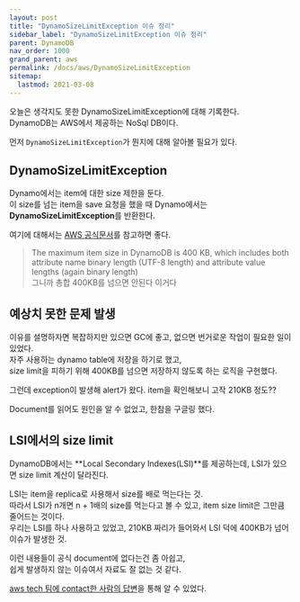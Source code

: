 ```yaml
---
layout: post
title: "DynamoSizeLimitException 이슈 정리"
sidebar_label: "DynamoSizeLimitException 이슈 정리"
parent: DynamoDB
nav_order: 1000
grand_parent: aws
permalink: /docs/aws/DynamoSizeLimitException
sitemap:
  lastmod: 2021-03-08
---
```


오늘은 생각지도 못한 DynamoSizeLimitException에 대해 기록한다.  
DynamoDB는 AWS에서 제공하는 NoSql DB이다.

먼저 `DynamoSizeLimitException`가 뭔지에 대해 알아볼 필요가 있다.

## DynamoSizeLimitException

Dynamo에서는 item에 대한 size 제한을 둔다.  
이 size를 넘는 item을 save 요청을 했을 때 Dynamo에서는 **DynamoSizeLimitException**를 반환한다.  

여기에 대해서는 [AWS 공식문서](https://docs.aws.amazon.com/amazondynamodb/latest/developerguide/Limits.html#limits-items)를 참고하면 좋다.  
> The maximum item size in DynamoDB is 400 KB, which includes both attribute name binary length (UTF-8 length) and attribute value lengths (again binary length)  
> 그니까 총합 400KB를 넘으면 안된다 이거다

## 예상치 못한 문제 발생

이유를 설명하자면 복잡하지만 있으면 GC에 좋고, 없으면 번거로운 작업이 필요한 일이 있었다.  
자주 사용하는 dynamo table에 저장을 하기로 했고,  
size limit을 피하기 위해 400KB를 넘으면 저장하지 않도록 하는 로직을 구현했다.

그런데 exception이 발생해 alert가 왔다.
item을 확인해보니 고작 210KB 정도??

Document를 읽어도 원인을 알 수 없었고, 한참을 구글링 했다.

## LSI에서의 size limit

DynamoDB에서는 **Local Secondary Indexes(LSI)**를 제공하는데, LSI가 있으면 size limit 계산이 달라진다.

LSI는 item을 replica로 사용해서 size를 배로 먹는다는 것.  
따라서 LSI가 n개면 n + 1배의 size를 먹는다고 볼 수 있고, item size limit은 그만큼 줄어드는 것이다.  
우리는 LSI를 하나 사용하고 있었고, 210KB 짜리가 들어와서 LSI 덕에 400KB가 넘어 이슈가 발생한 것.

이런 내용들이 공식 document에 없다는건 좀 아쉽고,  
쉽게 발생하지 않는 이슈여서 자료도 잘 없는 것 같다.


[aws tech 팀에 contact한 사람의 답변](https://stackoverflow.com/questions/33768971/how-to-calculate-dynamodb-item-size-getting-validationerror-400kb-boto)을 통해 알 수 있었다.